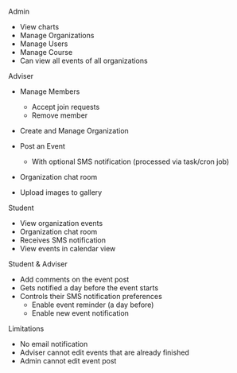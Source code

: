Admin
 - View charts
 - Manage Organizations
 - Manage Users
 - Manage Course
 - Can view all events of all organizations

Adviser
 - Manage Members
   - Accept join requests
   - Remove member
 - Create and Manage Organization
 - Post an Event
   - With optional SMS notification (processed via task/cron job)

 - Organization chat room
 - Upload images to gallery
 
Student
 - View organization events
 - Organization chat room
 - Receives SMS notification
 - View events in calendar view
    
Student & Adviser
 - Add comments on the event post
 - Gets notified a day before the event starts
 - Controls their SMS notification preferences
   - Enable event reminder (a day before)
   - Enable new event notification
   
Limitations
 - No email notification
 - Adviser cannot edit events that are already finished
 - Admin cannot edit event post
